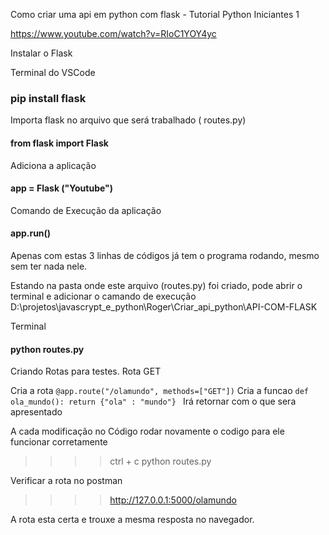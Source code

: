 Como criar uma api em python com flask - Tutorial Python Iniciantes 1

https://www.youtube.com/watch?v=RIoC1YOY4yc

Instalar o Flask

Terminal do VSCode

### pip install flask

Importa flask no arquivo que será trabalhado ( routes.py)
#### from flask import Flask

Adiciona a aplicação
#### app = Flask ("Youtube")

Comando de Execução da aplicação
#### app.run()

Apenas com estas 3 linhas de códigos já tem o programa rodando, mesmo sem ter nada nele.

Estando na pasta onde este arquivo (routes.py) foi criado, pode abrir o terminal e adicionar o camando de execução
D:\projetos\javascrypt_e_python\Roger\Criar_api_python\API-COM-FLASK

Terminal
#### python routes.py


Criando Rotas para testes.
Rota GET 

Cria a rota
<code>@app.route("/olamundo", methods=["GET"])</code>
Cria a funcao
<code>def ola_mundo():
    return {"ola" : "mundo"}
</code>
Irá retornar com o que sera apresentado 

A cada modificação no Código rodar novamente o codigo para ele funcionar corretamente
>>>> ctrl + c
>>>> python routes.py

Verificar a rota no postman
>>>> http://127.0.0.1:5000/olamundo

A rota esta certa e trouxe a mesma resposta no navegador. 
